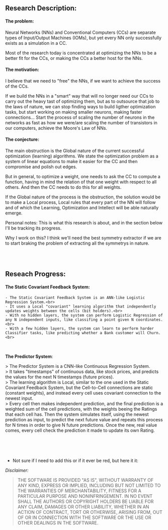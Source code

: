 ## Research Description:
#### The problem:
Neural Networks (NNs) and Conventional Computers (CCs) are separate types of Input/Output Machines (IOMs), but yet every NN only successfully exists as a simulation in a CC.

Most of the research today is concentrated at optimizing the NNs to be a better fit for the CCs, or making the CCs a better host for the NNs.

#### The motivation:
I believe that we need to "free" the NNs, if we want to achieve the success of the CCs.

If we build the NNs in a "smart" way that will no longer need our CCs to carry out the heavy tast of optimizing them, but as to outsource that job to the laws of nature, we can stop finding ways to build ligther optimization tasks, but start working on making smaller neurons, making faster connections... Start the process of scaling the number of neurons in the networks as fast as how we were/are scaling the number of transistors in our computers, achieve the Moore's Law of NNs.

#### The conjecture:
The main obstruction is the Global nature of the current successful optimization (learning) algorithms. We state the optimization problem as a system of linear equations to make it easier for the CC and then compromise and polish out edges.

But in general, to optimize a weight, one needs to ask the CC to compute a function, having in mind the relation of that one weight with respect to all others. And then the CC needs to do this for all weights.

If the Global nature of the process is the obstruction, the solution would be to make a Local process, Local rules that every part of the NN will follow and of which the Learning, Optimization and Intellect will be able naturally emerge.

Personal notes:
This is what this research is about, and in the section below I'll be tracking its progress.

Why I work on this? I think we'll need the best symmetry extractor if we are to start braking the problem of extracting all the symmetrys in nature.

<br><br>

 
## Reseach Progress:
#### The Static Covariant Feedback System</b>:
    - The Static Covariant Feedback System is an ANN-like Logistic Regression System.<br>
    - It uses a Local "covariant" learning algorithm that independently updates weights between the cells (bit holders).<br>
    - With no hidden layers, the system can perform Logistic Regression of any N independent inputs, like classifing a point given N coordinates.<br>
    - With a few hidden layers, the system can learn to perform harder Classifier tasks, like predicting whether a Bank customer will Churn.<br>
<br>
<p></p>
<b>The Predictor System</b>:
<p></p>
> The Predictor System is a CNN-like Continuous Regression System.<br>
> It takes "timestamps" of continuous data, like stock prices, and predicts the values for the next N timestamps (future prices).<br>
> The learning algorithm is Local, similar to the one used in the Static Covariant Feedback System, but the Cell-to-Cell connections are static (constant weights), and instead every cell uses covariant connection to the newest input.<br>
> Every cell then makes independent prediction, and the final prediction is a weighted sum of the cell predictions, with the weights beeing the Ratings that each cell has. Then the system simulates itself, using the newest prediction as input, to predict the next future value and repeats this process for N times in order to give N future predictions. Once the new, real value comes, every cell check the prediction it made to update its own Rating.<br>


<br><br><br>
- Not sure if I need to add this or if it ever be red, but here it it:
<p><em>Disclaimer:</em></p>
<blockquote>
<p>THE SOFTWARE IS PROVIDED "AS IS", WITHOUT WARRANTY OF ANY KIND, EXPRESS OR
IMPLIED, INCLUDING BUT NOT LIMITED TO THE WARRANTIES OF MERCHANTABILITY, FITNESS
FOR A PARTICULAR PURPOSE AND NONINFRINGEMENT. IN NO EVENT SHALL THE AUTHORS OR
COPYRIGHT HOLDERS BE LIABLE FOR ANY CLAIM, DAMAGES OR OTHER LIABILITY, WHETHER
IN AN ACTION OF CONTRACT, TORT OR OTHERWISE, ARISING FROM, OUT OF OR IN
CONNECTION WITH THE SOFTWARE OR THE USE OR OTHER DEALINGS IN THE SOFTWARE.</p>
</blockquote>
